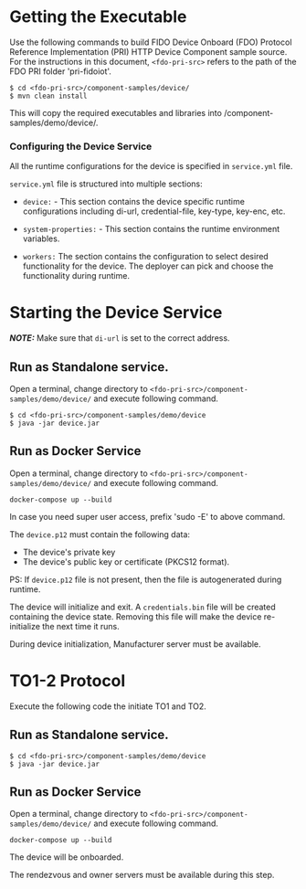 # Getting the Executable

Use the following commands to build FIDO Device Onboard (FDO) Protocol Reference Implementation (PRI) HTTP Device Component sample source.
For the instructions in this document, `<fdo-pri-src>` refers to the path of the FDO PRI folder 'pri-fidoiot'.
```
$ cd <fdo-pri-src>/component-samples/device/
$ mvn clean install
```

This will copy the required executables and libraries into <fdo-pri-src>/component-samples/demo/device/.

### Configuring the Device Service

All the runtime configurations for the device is specified in `service.yml` file.

`service.yml` file is structured into multiple sections:

- `device:` -  This section contains the device specific runtime configurations including di-url, credential-file, key-type, key-enc, etc.


- `system-properties:` - This section contains the runtime environment variables.


- `workers:` The section contains the configuration to select desired functionality for the device. The deployer can pick and choose the functionality during runtime.


# Starting the Device Service

***NOTE:*** Make sure that `di-url` is set to the correct address.

##  Run as Standalone service.
Open a terminal, change directory to `<fdo-pri-src>/component-samples/demo/device/` and execute following command.

```
$ cd <fdo-pri-src>/component-samples/demo/device
$ java -jar device.jar
```

##  Run as Docker Service

Open a terminal, change directory to `<fdo-pri-src>/component-samples/demo/device/` and execute following command.

```
docker-compose up --build
```

In case you need super user access, prefix 'sudo -E' to above command.

The `device.p12` must contain the following data:
- The device's private key
- The device's public key or certificate (PKCS12 format).

PS: If `device.p12` file is not present, then the file is autogenerated during runtime.

The device will initialize and exit.  A `credentials.bin` file will be created containing the device state.
Removing this file will make the device re-initialize the next time it runs.

During device initialization, Manufacturer server must be available.

# TO1-2 Protocol

Execute the following code the initiate TO1 and TO2.

##  Run as Standalone service.
```
$ cd <fdo-pri-src>/component-samples/demo/device
$ java -jar device.jar
```

##  Run as Docker Service

Open a terminal, change directory to `<fdo-pri-src>/component-samples/demo/device/` and execute following command.

```
docker-compose up --build
```

The device will be onboarded.

The rendezvous and owner servers must be available during this step.






